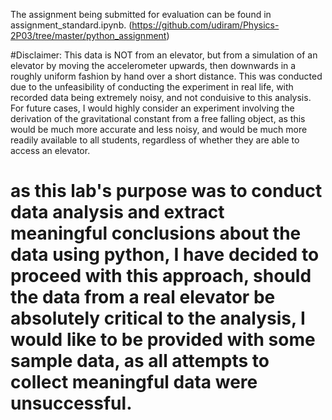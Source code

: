 The assignment being submitted for evaluation can be found in assignment_standard.ipynb. (https://github.com/udiram/Physics-2P03/tree/master/python_assignment)

#Disclaimer: This data is NOT from an elevator, but from a simulation of an elevator by moving the accelerometer upwards, then downwards in a roughly uniform fashion by hand over a short distance. This was conducted due to the unfeasibility of conducting the experiment in real life, with recorded data being extremely noisy, and not conduisive to this analysis. For future cases, I would highly consider an experiment involving the derivation of the gravitational constant from a free falling object, as this would be much more accurate and less noisy, and would be much more readily available to all students, regardless of whether they are able to access an elevator.

# as this lab's purpose was to conduct data analysis and extract meaningful conclusions about the data using python, I have decided to proceed with this approach, should the data from a real elevator be absolutely critical to the analysis, I would like to be provided with some sample data, as all attempts to collect meaningful data were unsuccessful.
